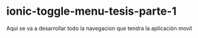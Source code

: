 # ionic-toggle-menu-tesis-parte-1
Aqui se va a desarrollar todo la navegacion que tendra la aplicación movil 

